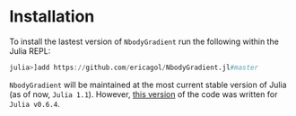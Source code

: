 # Installation

To install the lastest version of `NbodyGradient` run the following within the Julia REPL:

```julia
julia>]add https://github.com/ericagol/NbodyGradient.jl#master
```

`NbodyGradient` will be maintained at the most current stable version of Julia (as of now, `Julia 1.1`). However, [this version](https://github.com/ericagol/NbodyGradient) of the code was written for `Julia v0.6.4`.
